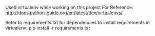 Used virtualenv while working on this project
For Reference: http://docs.python-guide.org/en/latest/dev/virtualenvs/

Refer to requirements.txt for dependencies
to install requirements in virtualenv: pip install -r requirements.txt
